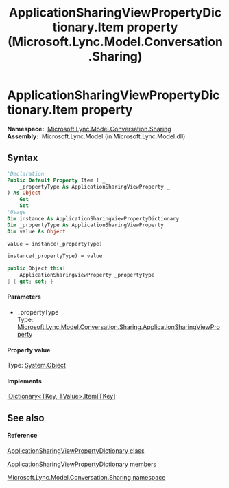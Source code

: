 ﻿---
title: ApplicationSharingViewPropertyDictionary.Item property  (Microsoft.Lync.Model.Conversation.Sharing)
TOCTitle: 'Item property '
ms:assetid: P:Microsoft.Lync.Model.Conversation.Sharing.ApplicationSharingViewPropertyDictionary.Item(Microsoft.Lync.Model.Conversation.Sharing.ApplicationSharingViewProperty)_DI_3_UC_OCS14MrefLyncWPF
ms:mtpsurl: https://msdn.microsoft.com/en-us/library/microsoft.lync.model.conversation.sharing.applicationsharingviewpropertydictionary.item(v=office.15)
ms:contentKeyID: 56370999
ms.date: 07/28/2014
mtps_version: v=office.15
f1_keywords:
- Microsoft.Lync.Model.Conversation.Sharing.ApplicationSharingViewPropertyDictionary.Item
dev_langs:
- CSharp
- JScript
- VB
- other
---

# ApplicationSharingViewPropertyDictionary.Item property

**Namespace:**  [Microsoft.Lync.Model.Conversation.Sharing](microsoft-lync-model-conversation-sharing-namespace_2.md)  
**Assembly:**  Microsoft.Lync.Model (in Microsoft.Lync.Model.dll)

## Syntax

``` vb
'Declaration
Public Default Property Item ( _
    _propertyType As ApplicationSharingViewProperty _
) As Object
    Get
    Set
'Usage
Dim instance As ApplicationSharingViewPropertyDictionary
Dim _propertyType As ApplicationSharingViewProperty
Dim value As Object

value = instance(_propertyType)

instance(_propertyType) = value
```

``` csharp
public Object this[
    ApplicationSharingViewProperty _propertyType
] { get; set; }
```

#### Parameters

  - \_propertyType  
    Type: [Microsoft.Lync.Model.Conversation.Sharing.ApplicationSharingViewProperty](applicationsharingviewproperty-enumeration-microsoft-lync-model-conversation-sharing_2.md)  

#### Property value

Type: [System.Object](http://msdn2.microsoft.com/en-us/library/e5kfa45b)  

#### Implements

[IDictionary\<TKey, TValue\>.Item\[TKey\]](http://msdn2.microsoft.com/en-us/library/zyxt2e2h)  

## See also

#### Reference

[ApplicationSharingViewPropertyDictionary class](applicationsharingviewpropertydictionary-class-microsoft-lync-model-conversation-sharing_2.md)

[ApplicationSharingViewPropertyDictionary members](applicationsharingviewpropertydictionary-members-microsoft-lync-model-conversation-sharing_2.md)

[Microsoft.Lync.Model.Conversation.Sharing namespace](microsoft-lync-model-conversation-sharing-namespace_2.md)


